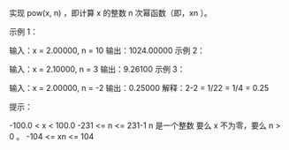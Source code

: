 实现 pow(x, n) ，即计算 x 的整数 n 次幂函数（即，xn ）。

示例 1：

输入：x = 2.00000, n = 10
输出：1024.00000
示例 2：

输入：x = 2.10000, n = 3
输出：9.26100
示例 3：

输入：x = 2.00000, n = -2
输出：0.25000
解释：2-2 = 1/22 = 1/4 = 0.25

提示：

-100.0 < x < 100.0
-231 <= n <= 231-1
n 是一个整数
要么 x 不为零，要么 n > 0 。
-104 <= xn <= 104
